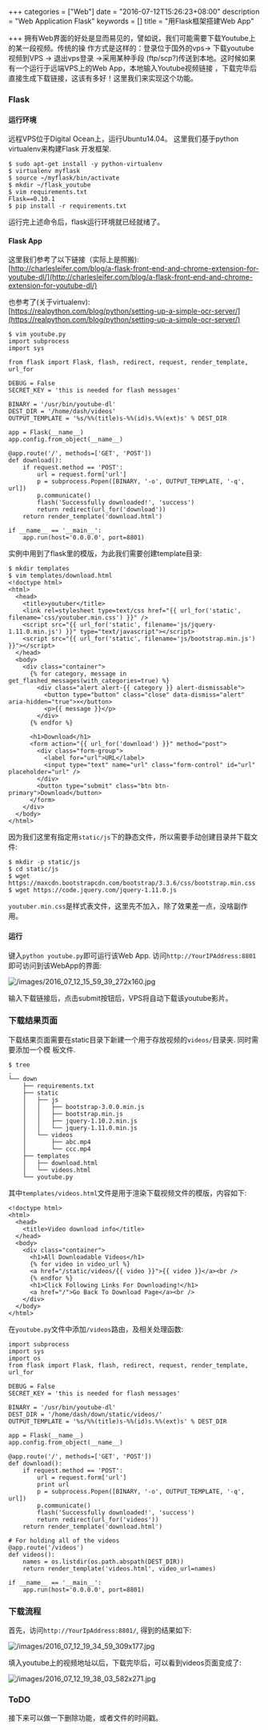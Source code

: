 +++
categories = ["Web"]
date = "2016-07-12T15:26:23+08:00"
description = "Web Application Flask"
keywords = []
title = "用Flask框架搭建Web App"

+++
拥有Web界面的好处是显而易见的，譬如说，我们可能需要下载Youtube上的某一段视频。传统的操
作方式是这样的：登录位于国外的vps-> 下载youtube视频到VPS -> 退出vps登录 ->采用某种手段
(ftp/scp?)传送到本地。这时候如果有一个运行于远端VPS上的Web App，本地输入Youtube视频链接
，下载完毕后直接生成下载链接，这该有多好！这里我们来实现这个功能。      

### Flask
#### 运行环境
远程VPS位于Digital Ocean上，运行Ubuntu14.04。 这里我们基于python virtualenv来构建Flask
开发框架.     

```
$ sudo apt-get install -y python-virtualenv
$ virtualenv myflask
$ source ~/myflask/bin/activate
$ mkdir ~/flask_youtube
$ vim requirements.txt
Flask==0.10.1
$ pip install -r requirements.txt
```
运行完上述命令后，flask运行环境就已经就绪了。     
#### Flask App
这里我们参考了以下链接（实际上是照搬):    
[http://charlesleifer.com/blog/a-flask-front-end-and-chrome-extension-for-youtube-dl/](http://charlesleifer.com/blog/a-flask-front-end-and-chrome-extension-for-youtube-dl/)     

也参考了(关于virtualenv):     
[https://realpython.com/blog/python/setting-up-a-simple-ocr-server/](https://realpython.com/blog/python/setting-up-a-simple-ocr-server/)     

```
$ vim youtube.py
import subprocess
import sys

from flask import Flask, flash, redirect, request, render_template, url_for

DEBUG = False
SECRET_KEY = 'this is needed for flash messages'

BINARY = '/usr/bin/youtube-dl'
DEST_DIR = '/home/dash/videos'
OUTPUT_TEMPLATE = '%s/%%(title)s-%%(id)s.%%(ext)s' % DEST_DIR

app = Flask(__name__)
app.config.from_object(__name__)

@app.route('/', methods=['GET', 'POST'])
def download():
    if request.method == 'POST':
        url = request.form['url']
        p = subprocess.Popen([BINARY, '-o', OUTPUT_TEMPLATE, '-q', url])
        p.communicate()
        flash('Successfully downloaded!', 'success')
        return redirect(url_for('download'))
    return render_template('download.html')

if __name__ == '__main__':
    app.run(host='0.0.0.0', port=8801)
```
实例中用到了flask里的模版，为此我们需要创建template目录:     

```
$ mkdir templates
$ vim templates/download.html
<!doctype html>
<html>
  <head>
    <title>youtuber</title>
    <link rel=stylesheet type=text/css href="{{ url_for('static', filename='css/youtuber.min.css') }}" />
    <script src="{{ url_for('static', filename='js/jquery-1.11.0.min.js') }}" type="text/javascript"></script>
    <script src="{{ url_for('static', filename='js/bootstrap.min.js') }}"></script>
  </head>
  <body>
    <div class="container">
      {% for category, message in get_flashed_messages(with_categories=true) %}
        <div class="alert alert-{{ category }} alert-dismissable">
          <button type="button" class="close" data-dismiss="alert" aria-hidden="true">×</button>
          <p>{{ message }}</p>
        </div>
      {% endfor %}

      <h1>Download</h1>
      <form action="{{ url_for('download') }}" method="post">
        <div class="form-group">
          <label for="url">URL</label>
          <input type="text" name="url" class="form-control" id="url" placeholder="url" />
        </div>
        <button type="submit" class="btn btn-primary">Download</button>
      </form>
    </div>
  </body>
</html> 
```
因为我们这里有指定用`static/js`下的静态文件，所以需要手动创建目录并下载文件:    

```
$ mkdir -p static/js
$ cd static/js
$ wget https://maxcdn.bootstrapcdn.com/bootstrap/3.3.6/css/bootstrap.min.css
$ wget https://code.jquery.com/jquery-1.11.0.js
```
`youtuber.min.css`是样式表文件，这里先不加入，除了效果差一点，没啥副作用。    
#### 运行
键入`python youtube.py`即可运行该Web App. 访问`http://YourIPAddress:8801`即可访问到该WebApp的界面:     

![/images/2016_07_12_15_59_39_272x160.jpg](/images/2016_07_12_15_59_39_272x160.jpg)    

输入下载链接后，点击submit按钮后，VPS将自动下载该youtube影片。    


### 下载结果页面
下载结果页面需要在static目录下新建一个用于存放视频的`videos/`目录夹. 同时需要添加一个模
板文件.     

```
$ tree
.
└── down
    ├── requirements.txt
    ├── static
    │   ├── js
    │   │   ├── bootstrap-3.0.0.min.js
    │   │   ├── bootstrap.min.js
    │   │   ├── jquery-1.10.2.min.js
    │   │   └── jquery-1.11.0.min.js
    │   └── videos
    │       ├── abc.mp4
    │       └── ccc.mp4
    ├── templates
    │   ├── download.html
    │   └── videos.html
    └── youtube.py
```
其中`templates/videos.html`文件是用于渲染下载视频文件的模版，内容如下:    

```
<!doctype html>
<html>
  <head>
    <title>Video download info</title>
  </head>
  <body>
    <div class="container">
      <h1>All Downloadable Videos</h1>
      {% for video in video_url %}
      <a href="/static/videos/{{ video }}">{{ video }}</a><br />
      {% endfor %}
      <h1>Click Following Links For Downloading!</h1>
      <a href="/">Go Back To Download Page</a><br />
    </div>
  </body>
</html>
```

在`youtube.py`文件中添加`/videos`路由，及相关处理函数:    

```
import subprocess
import sys
import os
from flask import Flask, flash, redirect, request, render_template, url_for

DEBUG = False
SECRET_KEY = 'this is needed for flash messages'

BINARY = '/usr/bin/youtube-dl'
DEST_DIR = '/home/dash/down/static/videos/'
OUTPUT_TEMPLATE = '%s/%%(title)s-%%(id)s.%%(ext)s' % DEST_DIR

app = Flask(__name__)
app.config.from_object(__name__)

@app.route('/', methods=['GET', 'POST'])
def download():
    if request.method == 'POST':
        url = request.form['url']
        print url
        p = subprocess.Popen([BINARY, '-o', OUTPUT_TEMPLATE, '-q', url])
        p.communicate()
        flash('Successfully downloaded!', 'success')
        return redirect(url_for('videos'))
    return render_template('download.html')

# For holding all of the videos
@app.route('/videos')
def videos():
    names = os.listdir(os.path.abspath(DEST_DIR))
    return render_template('videos.html', video_url=names)

if __name__ == '__main__':
    app.run(host='0.0.0.0', port=8801)
```

### 下载流程
首先，访问`http://YourIpAddress:8801/`, 得到的结果如下:    

![/images/2016_07_12_19_34_59_309x177.jpg](/images/2016_07_12_19_34_59_309x177.jpg)    

填入youtube上的视频地址以后，下载完毕后，可以看到videos页面变成了:    

![/images/2016_07_12_19_38_03_582x271.jpg](/images/2016_07_12_19_38_03_582x271.jpg)    

### ToDO
接下来可以做一下删除功能，或者文件的时间戳。    
